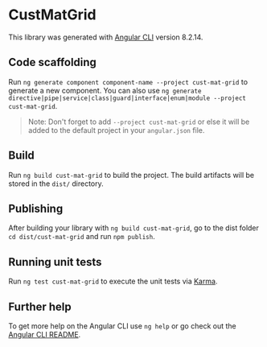# CustMatGrid

This library was generated with [Angular CLI](https://github.com/angular/angular-cli) version 8.2.14.

## Code scaffolding

Run `ng generate component component-name --project cust-mat-grid` to generate a new component. You can also use `ng generate directive|pipe|service|class|guard|interface|enum|module --project cust-mat-grid`.
> Note: Don't forget to add `--project cust-mat-grid` or else it will be added to the default project in your `angular.json` file. 

## Build

Run `ng build cust-mat-grid` to build the project. The build artifacts will be stored in the `dist/` directory.

## Publishing

After building your library with `ng build cust-mat-grid`, go to the dist folder `cd dist/cust-mat-grid` and run `npm publish`.

## Running unit tests

Run `ng test cust-mat-grid` to execute the unit tests via [Karma](https://karma-runner.github.io).

## Further help

To get more help on the Angular CLI use `ng help` or go check out the [Angular CLI README](https://github.com/angular/angular-cli/blob/master/README.md).
